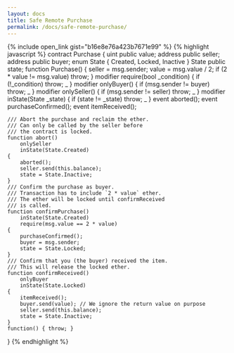 ```yaml
---
layout: docs
title: Safe Remote Purchase
permalink: /docs/safe-remote-purchase/
---
```


{% include open_link gist="b16e8e76a423b7671e99" %}
{% highlight javascript %}
contract Purchase
{
    uint public value;
    address public seller;
    address public buyer;
    enum State { Created, Locked, Inactive }
    State public state;
    function Purchase()
    {
        seller = msg.sender;
        value = msg.value / 2;
        if (2 * value != msg.value) throw;
    }
    modifier require(bool _condition)
    {
        if (!_condition) throw;
        _
    }
    modifier onlyBuyer()
    {
        if (msg.sender != buyer) throw;
        _
    }
    modifier onlySeller()
    {
        if (msg.sender != seller) throw;
        _
    }
    modifier inState(State _state)
    {
        if (state != _state) throw;
        _
    }
    event aborted();
    event purchaseConfirmed();
    event itemReceived();

    /// Abort the purchase and reclaim the ether.
    /// Can only be called by the seller before
    /// the contract is locked.
    function abort()
        onlySeller
        inState(State.Created)
    {
        aborted();
        seller.send(this.balance);
        state = State.Inactive;
    }
    /// Confirm the purchase as buyer.
    /// Transaction has to include `2 * value` ether.
    /// The ether will be locked until confirmReceived
    /// is called.
    function confirmPurchase()
        inState(State.Created)
        require(msg.value == 2 * value)
    {
        purchaseConfirmed();
        buyer = msg.sender;
        state = State.Locked;
    }
    /// Confirm that you (the buyer) received the item.
    /// This will release the locked ether.
    function confirmReceived()
        onlyBuyer
        inState(State.Locked)
    {
        itemReceived();
        buyer.send(value); // We ignore the return value on purpose
        seller.send(this.balance);
        state = State.Inactive;
    }
    function() { throw; }
}
{% endhighlight %}
